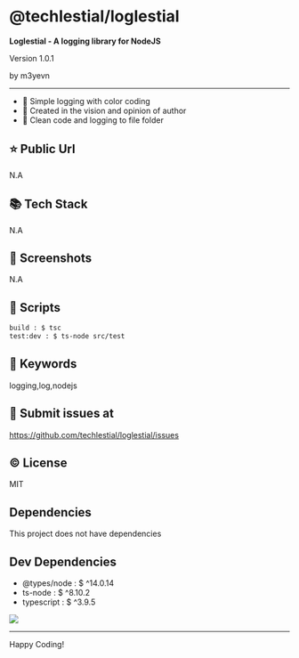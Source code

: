 # @techlestial/loglestial

**Loglestial - A logging library for NodeJS**

<p>Version 1.0.1</p>
<p>by m3yevn</p>

<hr/>

 - 🌈 Simple logging with color coding
 - 👀 Created in the vision and opinion of author
 - 📁 Clean code and logging to file folder




## ⭐ Public Url

N.A

## 📚 Tech Stack

N.A

## 📸 Screenshots

N.A

## 📜 Scripts

```sh
build : $ tsc
test:dev : $ ts-node src/test

```

## 🔑 Keywords

logging,log,nodejs

## 👾 Submit issues at

https://github.com/techlestial/loglestial/issues

## ©️ License

MIT

## Dependencies

This project does not have dependencies

## Dev Dependencies

 - @types/node : $ ^14.0.14
 - ts-node : $ ^8.10.2
 - typescript : $ ^3.9.5


<img src="https://cdn.dribbble.com/users/2401141/screenshots/5487982/developers-gif-showcase.gif"/>

<hr/>
Happy Coding!

